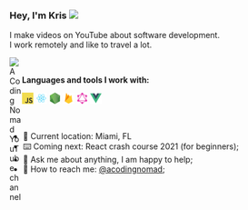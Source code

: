### Hey, I'm Kris <img src="https://media.giphy.com/media/hvRJCLFzcasrR4ia7z/giphy.gif" width="25px">

I make videos on YouTube about software development. <br />
I work remotely and like to travel a lot. 

<a href="https://www.youtube.com/c/acodingnomad">
  <img align="left" alt="A Coding Nomad YouTube channel" width="22px" src="https://raw.githubusercontent.com/peterthehan/peterthehan/master/assets/youtube.svg" />
</a> 

<br />

**Languages and tools I work with:**  

<code><img height="20" src="https://raw.githubusercontent.com/github/explore/80688e429a7d4ef2fca1e82350fe8e3517d3494d/topics/javascript/javascript.png"></code>
<code><img height="20" src="https://raw.githubusercontent.com/github/explore/80688e429a7d4ef2fca1e82350fe8e3517d3494d/topics/react/react.png"></code>
<code><img height="20" src="https://raw.githubusercontent.com/github/explore/80688e429a7d4ef2fca1e82350fe8e3517d3494d/topics/nodejs/nodejs.png"></code>
<code><img height="20" src="https://raw.githubusercontent.com/github/explore/80688e429a7d4ef2fca1e82350fe8e3517d3494d/topics/firebase/firebase.png"></code>
<code><img height="20" src="https://raw.githubusercontent.com/github/explore/5c058a388828bb5fde0bcafd4bc867b5bb3f26f3/topics/graphql/graphql.png"></code>
<code><img height="20" src="https://raw.githubusercontent.com/github/explore/80688e429a7d4ef2fca1e82350fe8e3517d3494d/topics/vue/vue.png"></code>

<br />

- 📍 Current location: Miami, FL
- ⌨️ Coming next: React crash course 2021 (for beginners);
- 💬 Ask me about anything, I am happy to help;
- 💌 How to reach me: [@acodingnomad](https://www.instagram.com/acodingnomad/);
